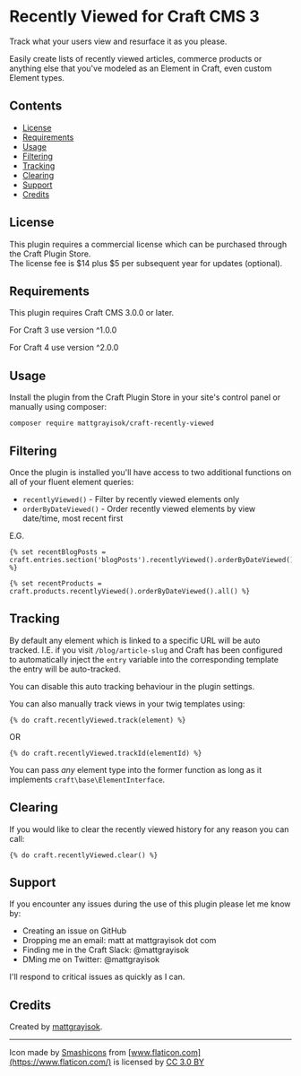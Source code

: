 # Recently Viewed for Craft CMS 3

Track what your users view and resurface it as you please.

Easily create lists of recently viewed articles, commerce products or anything else
that you've modeled as an Element in Craft, even custom Element types.

## Contents

- [License](#license)
- [Requirements](#installation)
- [Usage](#usage)
- [Filtering](#filtering)
- [Tracking](#tracking)
- [Clearing](#clearing)
- [Support](#support)
- [Credits](#credits)

## License

This plugin requires a commercial license which can be purchased through the Craft Plugin Store.  
The license fee is $14 plus \$5 per subsequent year for updates (optional).

## Requirements

This plugin requires Craft CMS 3.0.0 or later.

For Craft 3 use version ^1.0.0

For Craft 4 use version ^2.0.0

## Usage

Install the plugin from the Craft Plugin Store in your site's control panel or manually using composer:

```
composer require mattgrayisok/craft-recently-viewed
```

## Filtering

Once the plugin is installed you'll have access to two additional functions on all of your fluent
element queries:

* `recentlyViewed()` - Filter by recently viewed elements only
* `orderByDateViewed()` - Order recently viewed elements by view date/time, most recent first

E.G.

```
{% set recentBlogPosts = craft.entries.section('blogPosts').recentlyViewed().orderByDateViewed().all() %}
```

```
{% set recentProducts = craft.products.recentlyViewed().orderByDateViewed().all() %}
```

## Tracking

By default any element which is linked to a specific URL will be auto tracked. I.E. if you
visit `/blog/article-slug` and Craft has been configured to automatically inject the `entry` variable
into the corresponding template the entry will be auto-tracked.

You can disable this auto tracking behaviour in the plugin settings.

You can also manually track views in your twig templates using:

`{% do craft.recentlyViewed.track(element) %}`

OR

`{% do craft.recentlyViewed.trackId(elementId) %}`

You can pass _any_ element type into the former function as long as it implements `craft\base\ElementInterface`.

## Clearing

If you would like to clear the recently viewed history for any reason you can call:

`{% do craft.recentlyViewed.clear() %}`

## Support

If you encounter any issues during the use of this plugin please let me know by:

* Creating an issue on GitHub
* Dropping me an email: matt at mattgrayisok dot com
* Finding me in the Craft Slack: @mattgrayisok
* DMing me on Twitter: @mattgrayisok

I'll respond to critical issues as quickly as I can.

## Credits

Created by [mattgrayisok](https://mattgrayisok.com/).

---

Icon made by [Smashicons](https://www.flaticon.com/authors/smashicons) from
[www.flaticon.com](https://www.flaticon.com/) is licensed by
[CC 3.0 BY](http://creativecommons.org/licenses/by/3.0/)
